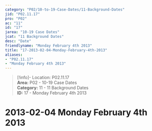 ```yaml
---  
category: "P02/10-to-19-Case-Dates/11-Background-Dates"  
jid: "P02.11.17"  
pro: "P02"  
ac: "11"  
id: "17"  
jarea: "10-19 Case Dates"  
jcat: "11 Background Dates"  
desc: "Date"  
friendlyname: "Monday February 4th 2013"  
title: "17-2013-02-04-Monday-February-4th-2013"  
aliases:   
- "P02.11.17"  
- "Monday February 4th 2013"  
---  
```

>[!info]- Location: P02.11.17  
>**Area:** P02 - 10-19 Case Dates  
>**Category:** 11 - 11 Background Dates  
>**ID:** 17 - Monday February 4th 2013  
  
# 2013-02-04 Monday February 4th 2013  
